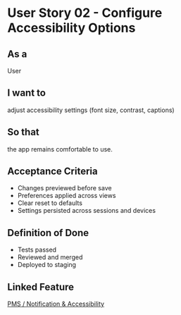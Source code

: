 # User Story 02 - Configure Accessibility Options

## As a
User

## I want to
adjust accessibility settings (font size, contrast, captions)

## So that
the app remains comfortable to use.

## Acceptance Criteria
- Changes previewed before save
- Preferences applied across views
- Clear reset to defaults
- Settings persisted across sessions and devices

## Definition of Done
- Tests passed
- Reviewed and merged
- Deployed to staging

## Linked Feature
[PMS / Notification & Accessibility](../feature-spec.md)

